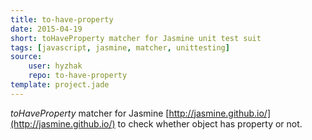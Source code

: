 ```yaml
---
title: to-have-property
date: 2015-04-19
short: toHaveProperty matcher for Jasmine unit test suit
tags: [javascript, jasmine, matcher, unittesting]
source:
    user: hyzhak
    repo: to-have-property
template: project.jade
---
```


*toHaveProperty* matcher for Jasmine [http://jasmine.github.io/](http://jasmine.github.io/) to check whether object has property or not.
